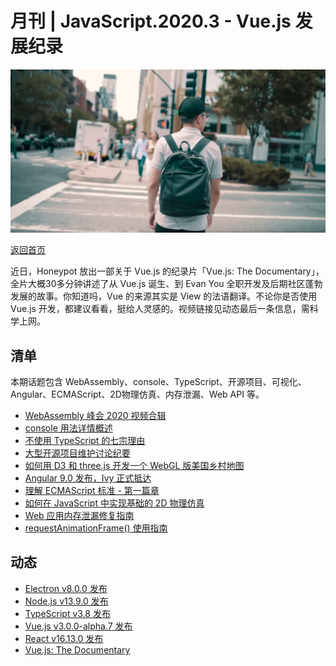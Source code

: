 # 月刊 | JavaScript.2020.3 - Vue.js 发展纪录

![](./img/03.png )

[返回首页](https://github.com/hijiangtao/javascript-articles-monthly)

近日，Honeypot 放出一部关于 Vue.js 的纪录片「Vue.js: The Documentary」，全片大概30多分钟讲述了从 Vue.js 诞生、到 Evan You 全职开发及后期社区蓬勃发展的故事。你知道吗，Vue 的来源其实是 View 的法语翻译。不论你是否使用 Vue.js 开发，都建议看看，挺给人灵感的。视频链接见动态最后一条信息，需科学上网。

## 清单

本期话题包含 WebAssembly、console、TypeScript、开源项目、可视化、Angular、ECMAScript、2D物理仿真、内存泄漏、Web API 等。

* [WebAssembly 峰会 2020 视频合辑](https://www.youtube.com/playlist?list=PL6ed-L7Ni0yQ1pCKkw1g3QeN2BQxXvCPK#wassummit2020)
* [console 用法详情概述](https://css-tricks.com/a-guide-to-console-commands/)
* [不使用 TypeScript 的七宗理由](https://medium.com/javascript-in-plain-english/7-really-good-reasons-not-to-use-typescript-166af597c466)
* [大型开源项目维护讨论纪要](https://www.welcometothejungle.com/en/articles/btc-discussion-open-source-maintenance)
* [如何用 D3 和 three.js 开发一个 WebGL 版美国乡村地图](https://tips4devs.com/articles/make-a-webgl-powered-us-counties-map-with-d3-and-three-js.html)
* [Angular 9.0 发布，Ivy 正式抵达](https://blog.angular.io/version-9-of-angular-now-available-project-ivy-has-arrived-23c97b63cfa3?gi=ee05c0c9f6ee)
* [理解 ECMAScript 标准 - 第一篇章](https://v8.dev/blog/understanding-ecmascript-part-1)
* [如何在 JavaScript 中实现基础的 2D 物理仿真](https://martinheinz.dev/blog/15)
* [Web 应用内存泄漏修复指南](https://nolanlawson.com/2020/02/19/fixing-memory-leaks-in-web-applications/)
* [requestAnimationFrame() 使用指南](https://gomakethings.com/how-to-use-requestanimationframe-with-vanilla-js/)

## 动态

* [Electron v8.0.0 发布](https://www.electronjs.org/blog/electron-8-0)
* [Node.js v13.9.0 发布](https://nodejs.org/en/blog/release/v13.9.0/)
* [TypeScript v3.8 发布](https://devblogs.microsoft.com/typescript/announcing-typescript-3-8/)
* [Vue.js v3.0.0-alpha.7 发布](https://github.com/vuejs/vue-next/releases/tag/v3.0.0-alpha.7)
* [React v16.13.0 发布](https://reactjs.org/blog/2020/02/26/react-v16.13.0.html)
* [Vue.js: The Documentary](https://www.youtube.com/watch?v=OrxmtDw4pVI)